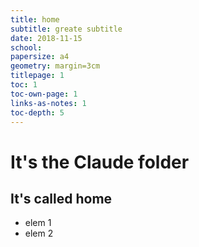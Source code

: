 ```yaml
---
title: home
subtitle: greate subtitle
date: 2018-11-15
school: 
papersize: a4
geometry: margin=3cm
titlepage: 1
toc: 1
toc-own-page: 1
links-as-notes: 1
toc-depth: 5
---
```

# It's the Claude folder
## It's called home
* elem 1
* elem 2